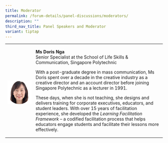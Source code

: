 ```yaml
---
title: Moderator
permalink: /forum-details/panel-discussions/moderators/
description: ""
third_nav_title: Panel Speakers and Moderator
variant: tiptap
---
```

<p></p>
<table style="minWidth: 50px">
<colgroup>
<col>
<col>
</colgroup>
<tbody>
<tr>
<td rowspan="1" colspan="1">
<p></p>
<div class="isomer-image-wrapper">
<img style="width: 100%" height="auto" width="100%" alt="" src="/images/PF 2025/Forum Details/Doris_Nga_photoaidcom_cropped.png">
</div>
</td>
<td rowspan="1" colspan="1">
<p><strong>Ms Doris Nga&nbsp;</strong>&nbsp;
<br>Senior Specialist at the School of Life Skills &amp; Communication, Singapore
Polytechnic</p>
<p></p>
<p>With a post-graduate degree in mass communication, Ms Doris spent over
a decade in the creative industry as a creative director and an account
director before joining Singapore Polytechnic as a lecturer in 1991.</p>
<p>These days, when she is not teaching, she designs and delivers training
for corporate executives, educators, and student leaders. With over 15
years of facilitation experience, she developed the <em>Learning Facilitation Framework</em> –
a codified facilitation process that helps educators engage students and
facilitate their lessons more effectively.</p>
</td>
</tr>
</tbody>
</table>
<p></p>